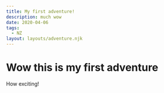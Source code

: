 ```yaml
---
title: My first adventure!
description: much wow
date: 2020-04-06
tags:
  - NZ
layout: layouts/adventure.njk
---
```


# Wow this is my first adventure
How exciting!